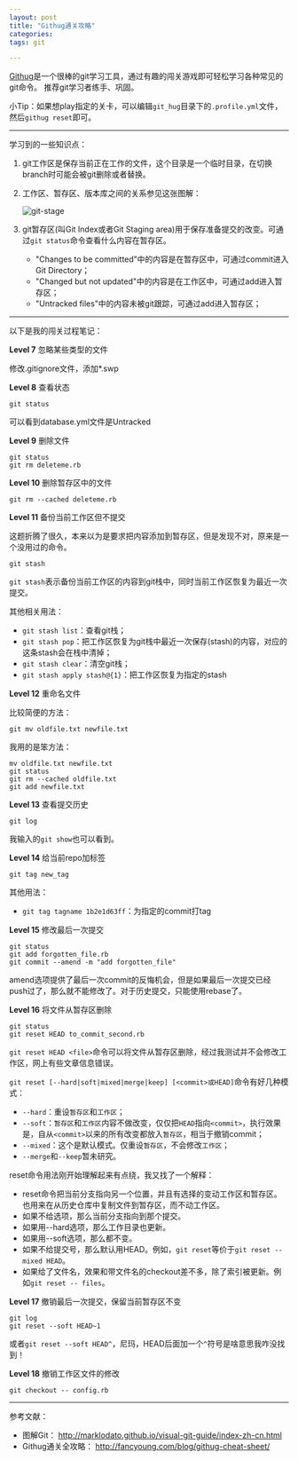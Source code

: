 ```yaml
---
layout: post
title: "Githug通关攻略"
categories:
tags: git

---
```


[Githug](https://github.com/Gazler/githug)是一个很棒的git学习工具，通过有趣的闯关游戏即可轻松学习各种常见的git命令。
推荐git学习者练手、巩固。

小Tip：如果想play指定的关卡，可以编辑`git_hug`目录下的`.profile.yml`文件，然后`githug reset`即可。

----

学习到的一些知识点：

1. git工作区是保存当前正在工作的文件，这个目录是一个临时目录，在切换branch时可能会被git删除或者替换。

2. 工作区、暂存区、版本库之间的关系参见这张图解：

    ![git-stage](http://www.worldhello.net/wpfiles/2010/11/git-stage.png)

3. git暂存区(叫Git Index或者Git Staging area)用于保存准备提交的改变。可通过`git status`命令查看什么内容在暂存区。

    - "Changes to be committed"中的内容是在暂存区中，可通过commit进入Git Directory；
    - "Changed but not updated"中的内容是在工作区中，可通过add进入暂存区；
    - "Untracked files"中的内容未被git跟踪，可通过add进入暂存区；

----

以下是我的闯关过程笔记：

**Level 7** 忽略某些类型的文件

修改.gitignore文件，添加*.swp

**Level 8** 查看状态

    git status   

可以看到database.yml文件是Untracked


**Level 9** 删除文件

    git status
    git rm deleteme.rb

**Level 10** 删除暂存区中的文件

    git rm --cached deleteme.rb

**Level 11** 备份当前工作区但不提交

这题折腾了很久，本来以为是要求把内容添加到暂存区，但是发现不对，原来是一个没用过的命令。

    git stash

`git stash`表示备份当前工作区的内容到git栈中，同时当前工作区恢复为最近一次提交。

其他相关用法：

- `git stash list`：查看git栈；
- `git stash pop`：把工作区恢复为git栈中最近一次保存(stash)的内容，对应的这条stash会在栈中清掉；
- `git stash clear`：清空git栈；
- `git stash apply stash@{1}`：把工作区恢复为指定的stash

**Level 12** 重命名文件

比较简便的方法：

    git mv oldfile.txt newfile.txt

我用的是笨方法：

    mv oldfile.txt newfile.txt
    git status
    git rm --cached oldfile.txt
    git add newfile.txt

**Level 13** 查看提交历史

    git log

我输入的`git show`也可以看到。

**Level 14** 给当前repo加标签

    git tag new_tag

其他用法：

- `git tag tagname 1b2e1d63ff`：为指定的commit打tag


**Level 15** 修改最后一次提交

    git status
    git add forgotten_file.rb
    git commit --amend -m "add forgotten_file"

amend选项提供了最后一次commit的反悔机会，但是如果最后一次提交已经push过了，那么就不能修改了。对于历史提交，只能使用rebase了。

**Level 16** 将文件从暂存区删除

    git status
    git reset HEAD to_commit_second.rb

`git reset HEAD <file>`命令可以将文件从暂存区删除，经过我测试并不会修改工作区，网上有些文章信息错误。

`git reset [--hard|soft|mixed|merge|keep] [<commit>或HEAD]`命令有好几种模式：

- `--hard`：重设`暂存区`和`工作区`；
- `--soft`：`暂存区`和`工作区`内容不做改变，仅仅把`HEAD`指向`<commit>`，执行效果是，自从`<commit>`以来的所有改变都放入`暂存区`，相当于撤销commit；
- `--mixed`：这个是默认模式。仅重设`暂存区`，不会修改`工作区`；
- `--merge`和`--keep`暂未研究。

reset命令用法刚开始理解起来有点绕，我又找了一个解释：

- reset命令把当前分支指向另一个位置，并且有选择的变动工作区和暂存区。也用来在从历史仓库中复制文件到暂存区，而不动工作区。
- 如果不给选项，那么当前分支指向到那个提交。
- 如果用--hard选项，那么工作目录也更新。
- 如果用--soft选项，那么都不变。
- 如果不给提交号，那么默认用HEAD。例如，`git reset`等价于`git reset --mixed HEAD`。
- 如果给了文件名，效果和带文件名的checkout差不多，除了索引被更新。例如`git reset -- files`。


**Level 17** 撤销最后一次提交，保留当前暂存区不变

    git log
    git reset --soft HEAD~1

或者`git reset --soft HEAD^`，尼玛，HEAD后面加一个`^`符号是啥意思我咋没找到！

**Level 18** 撤销工作区文件的修改

    git checkout -- config.rb



----

参考文献：

- 图解Git： <http://marklodato.github.io/visual-git-guide/index-zh-cn.html>
- Githug通关全攻略： <http://fancyoung.com/blog/githug-cheat-sheet/>